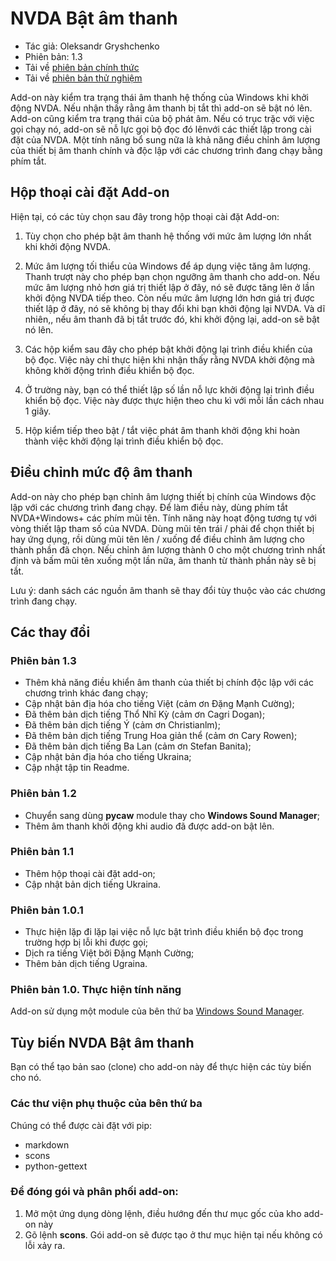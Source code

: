 ﻿# NVDA Bật âm thanh

* Tác giả: Oleksandr Gryshchenko
* Phiên bản: 1.3
* Tải về [phiên bản chính thức][1]
* Tải về [phiên bản thử nghiệm][2]

Add-on này kiểm tra trạng thái âm thanh hệ thống của Windows khi khởi động NVDA. Nếu nhận thấy rằng âm thanh bị tắt thì add-on sẽ  bật nó lên.
Add-on cũng kiểm tra trạng thái của bộ phát âm. Nếu có trục trặc với việc gọi chạy nó, add-on sẽ nỗ lực gọi bộ đọc đó lênvới các thiết lập trong cài đặt của NVDA.
Một tính năng bổ sung nữa là khả năng điều chỉnh âm lượng của thiết bị âm thanh chính và độc lập với các chương trình  đang chạy bằng phím tắt.

## Hộp thoại cài đặt Add-on
Hiện tại, có các tùy chọn sau đây trong hộp thoại cài đặt Add-on:
1. Tùy chọn cho phép bật âm thanh hệ thống với mức âm lượng lớn nhất khi khởi động NVDA.
2. Mức âm lượng tối thiểu của Windows để áp dụng việc tăng âm lượng. Thanh trượt này cho phép bạn chọn ngưỡng âm thanh cho  add-on.
Nếu mức âm lượng nhỏ hơn giá trị thiết lập ở đây, nó sẽ được tăng lên ở lần khởi động NVDA tiếp theo.
Còn nếu mức âm lượng lớn hơn giá trị được thiết lập ở đây, nó sẽ không bị thay đổi khi bạn khởi động lại NVDA.
Và dĩ nhiên,, nếu âm thanh đã bị tắt trước đó, khi khởi động lại, add-on sẽ bật nó lên.

3. Các hộp kiểm sau đây cho phép bật khởi động lại trình điều khiển của bộ đọc.
Việc này chỉ thực hiện khi nhận thấy rằng NVDA khởi động mà không khởi động trình điều khiển bộ đọc.

4. Ở trường này, bạn có thể thiết lập số lần  nỗ lực khởi động lại trình điều khiển bộ đọc. Việc này được thực hiện theo chu kì với mỗi lần cách nhau 1 giây.

5. Hộp kiểm tiếp theo bật / tắt việc phát âm thanh khởi động  khi hoàn thành việc khởi động lại trình điều khiển bộ đọc.

## Điều chỉnh mức độ âm thanh
Add-on này cho phép bạn chỉnh âm lượng thiết bị chính của Windows độc lập với các chương trình đang chạy.
Để làm điều này, dùng phím tắt NVDA+Windows+ các phím mũi tên.
Tính năng này hoạt động tương tự với vòng thiết lập tham số của NVDA. Dùng mũi tên trái / phải để chọn thiết bị hay ứng dụng, rồi dùng mũi tên lên / xuống để điều chỉnh âm lượng cho thành phần đã chọn.
Nếu chỉnh âm lượng thành 0 cho một chương trình nhất định và bấm mũi tên xuống một lần nữa, âm thanh từ thành phần này sẽ bị tắt.

Lưu ý: danh sách các nguồn âm thanh sẽ thay đổi tùy thuộc vào các chương trình đang chạy.

## Các thay đổi

### Phiên bản 1.3
* Thêm khả năng điều khiển âm thanh của thiết bị chính độc lập với các chương trình khác đang chạy;
* Cập nhật bản địa hóa cho tiếng Việt (cảm ơn Đặng Mạnh Cường);
* Đã thêm bản dịch tiếng Thổ Nhĩ Kỳ (cảm ơn Cagri Dogan); 
* Đã thêm bản dịch tiếng Ý (cảm ơn Christianlm);
* Đã thêm bản dịch tiếng Trung Hoa giản thể (cảm ơn Cary Rowen);
* Đã thêm bản dịch tiếng Ba Lan (cảm ơn Stefan Banita);
* Cập nhật bản địa hóa cho tiếng Ukraina;
* Cập nhật tập tin Readme.

### Phiên bản 1.2
* Chuyển sang dùng **pycaw** module thay cho **Windows Sound Manager**;
* Thêm âm thanh khởi động khi audio đã được add-on bật lên.

### Phiên bản 1.1
* Thêm hộp thoại cài đặt add-on;
* Cập nhật bản dịch tiếng Ukraina.

### Phiên bản 1.0.1
* Thực hiện lặp đi lặp lại việc nỗ lực bật trình điều khiển bộ đọc trong trường hợp bị lỗi khi được gọi;
* Dịch ra tiếng Việt bởi Đặng Mạnh Cường;
* Thêm bản dịch tiếng Ugraina.

### Phiên bản 1.0. Thực hiện tính năng
Add-on sử dụng một module của bên thứ ba [Windows Sound Manager][2].

## Tùy biến NVDA Bật âm thanh
Bạn có thể tạo bản sao (clone) cho add-on này để thực hiện các tùy biến cho nó.

### Các thư viện phụ thuộc của bên thứ ba
Chúng có thể được cài đặt với pip:
- markdown
- scons
- python-gettext

### Để đóng gói và phân phối add-on:
1. Mở một ứng dụng dòng lệnh, điều hướng đến thư mục gốc của kho add-on này
2. Gõ lệnh **scons**. Gói add-on sẽ được tạo ở thư mục hiện tại nếu không có lỗi xảy ra.

[1]: https://github.com/grisov/Unmute/releases/download/v1.2/unmute-1.2.nvda-addon
[2]: https://github.com/grisov/Unmute/releases/download/v1.2/unmute-1.2.nvda-addon
